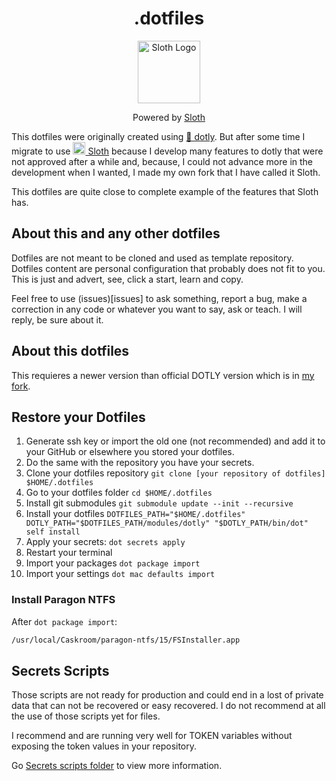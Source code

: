 <div align="center">
  <h1>.dotfiles</h1>
  <a href="https://github.com/gtrabanco/sloth" alt="Sloth Github"><img src="https://raw.githubusercontent.com/gtrabanco/sloth/master/sloth.svg" alt="Sloth Logo" width="100px" height="100px"></a>
  <p>Powered by <a href="https://github.com/gtrabanco/sloth" alt="Sloth Github">Sloth</a></p>
</div>

This dotfiles were originally created using <a href="https://github.com/codelytv/dotly" alt="Dotly repository">🌚 dotly</a>. But after some time I migrate to use <a href="https://github.com/gtrabanco/sloth" alt="Sloth Github"><img src="https://raw.githubusercontent.com/gtrabanco/sloth/master/sloth.svg" alt="Sloth Logo" width="20px" height="20px" style="fill: green"> Sloth</a> because I develop many features to dotly that were not approved after a while and, because, I could not advance more in the development when I wanted, I made my own fork that I have called it Sloth.

This dotfiles are quite close to complete example of the features that Sloth has.

## About this and any other dotfiles

Dotfiles are not meant to be cloned and used as template repository. Dotfiles content are personal configuration that probably does not fit to you. This is just and advert, see, click a start, learn and copy.

Feel free to use (issues)[issues] to ask something, report a bug, make a correction in any code or whatever you want to say, ask or teach. I will reply, be sure about it.

## About this dotfiles

This requieres a newer version than official DOTLY version which is in [my fork](https://github.com/gtrabanco/dotly).

## Restore your Dotfiles

1. Generate ssh key or import the old one (not recommended) and add it to your GitHub or elsewhere you stored your dotfiles.
2. Do the same with the repository you have your secrets.
3. Clone your dotfiles repository `git clone [your repository of dotfiles] $HOME/.dotfiles`
4. Go to your dotfiles folder `cd $HOME/.dotfiles`
5. Install git submodules `git submodule update --init --recursive`
6. Install your dotfiles `DOTFILES_PATH="$HOME/.dotfiles" DOTLY_PATH="$DOTFILES_PATH/modules/dotly" "$DOTLY_PATH/bin/dot" self install`
7. Apply your secrets: `dot secrets apply` 
8. Restart your terminal
9. Import your packages `dot package import`
10. Import your settings `dot mac defaults import`

### Install Paragon NTFS

After `dot package import`:

```bash
/usr/local/Caskroom/paragon-ntfs/15/FSInstaller.app
```

## Secrets Scripts

Those scripts are not ready for production and could end in a lost of private data that can not be recovered or easy recovered. I do not recommend at all the use of those scripts yet for files.

I recommend and are running very well for TOKEN variables without exposing the token values in your repository.

Go [Secrets scripts folder](https://github.com/gtrabanco/dotfiles/tree/master/scripts/secrets) to view more information.

